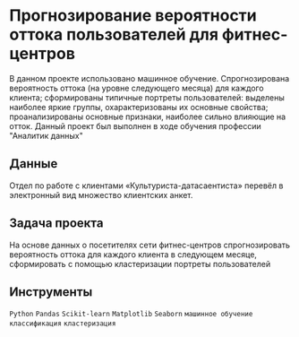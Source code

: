 #  Прогнозирование вероятности оттока пользователей для фитнес-центров

В данном проекте использовано машинное обучение. Спрогнозирована вероятность
оттока (на уровне следующего месяца) для каждого клиента; сформированы типичные
портреты пользователей: выделены наиболее яркие группы, охарактеризованы их
основные свойства; проанализированы основные признаки, наиболее сильно влияющие
на отток.
Данный проект был выполнен в ходе обучения профессии "Аналитик данных"

## Данные

Отдел по работе с клиентами «Культуриста-датасаентиста» перевёл в электронный вид множество клиентских анкет.

##  Задача проекта

На основе данных о посетителях сети фитнес-центров спрогнозировать вероятность оттока для каждого клиента в следующем месяце, сформировать с помощью кластеризации портреты пользователей

##  Инструменты

`Python` `Pandas` `Scikit-learn` `Matplotlib` `Seaborn` `машинное обучение` `классификация` `кластеризация`
